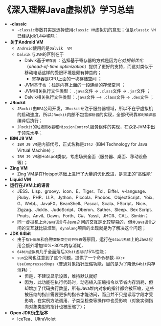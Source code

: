 # 《深入理解Java虚拟机》学习总结

* **-classic**
  * `-classic`参数其实是选择使用`classic VM`虚拟机的意思；但是`classic VM`已经从jdk1.4中移除；
* **关于Android VM**
  * `Android`使用的是`Dalvik  VM`
  * `Dalvik` 与`JVM`的区别在于
    * Dalvik基于`寄存器` ：选择基于寄存器的方式是因为它对*提前优化*（*ahead-of-time optimization*）提供了更好的支持，而这对类似于移动电话这样的受限环境是颇有裨益的；
      * 寄存器是CPU上面的一块存储空间 ；
    * JVM基于`栈` ：栈是内存上面的一段连续的存储空间 ；
    * JVM相关执行文件类型： `.java`文件 -> `.class`文件 -> `.jar`文件 ；
    * Dalvik相关执行文件类型：`.java`文件 –> `.class`文件 -> `.dex`文件 ；
* **JRockit**
  * `JRockit`由`BEA`公司开发，`JRockit`专注于服务器领域，所以不在乎虚拟机的启动速度，所以`JRockit`内部不包含`解析器`的实现，全部代码靠`即时编译器`编译后执行；
  * `JRockit`的`垃圾回收器`和`MissionControl`服务组件的实现，在众多JVM中出于领先水平；
* **IBM J9 VM**
  * `IBM J9 VM`是内部代号，正式名称是`IT4J`（IBM Technology for Java Virtual Machine）；
  * `IBM J9 VM`和Hotspot类似，考虑场景全面（服务器、桌面、移动设备等）；
* **Zing VM**
  * Zing VM是在Hotspot基础上进行了大量的优化改进，是真正的“高性能”
* **Liquid VM**
* **运行在JVM上的语言**
  * JESS、Lisp、groovy、icon、E、Tiger、Tcl、Eiffel、v-language、jRuby、PHP、LLP、Jython、Piccola、Phobos、ObjectScript、Yoix、G、WebL、JavaFX、BeanShell、Pascal、Scala、FScript、Nice、Zigzag、Jickle、JudoScript、Oberon、Sather、Sleep、Bex Script、Pnuts、Anvil、Dawn、Forth、C#、Yassl、JHCR、CAL、Simkin；
  * 同一虚拟机上`非Java语言`与Java之间的交互是比较容易的，但`非Java语言`之间的交互就比较烦琐，`dynalang`项目的出现就是为了解决这个问题；
* **JDK 64bit**
  * 由于`指针膨胀`和各种`数据类型对齐补白`等原因，运行在`64bit系统`上的Java应用会额外增加10%~30%内存消耗，
  * `64bit虚拟机`几乎全面落后`32bit虚拟机`15%性能；
  * `sun`公司也注意到了这个问题，提供了一个命令参数`-XX:+ UseCompressedOops`（普通对象指针压缩功能，目的是为了降低`64bit`内存消耗）；
    * 但是，不建议显示设置，维持默认就好
    * 因为，此功能在执行代码时，动态植入压缩指令以节省内存消耗，但却增加了代码执行数量，所有Java堆内对象的指针都会被压缩，这些被压缩的指针需要更多的指令才能访问，而且并不只是读写字段才受影响，在实例方法调用、子类型检查等操作中也受影响（对象实例指向对象类型的指针也被压缩了）；
* **Open JDK衍生版本**
  * IceTea、UltraViolet
